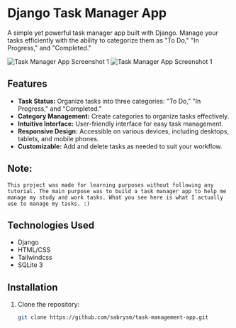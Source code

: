 # Django Task Manager App

A simple yet powerful task manager app built with Django. Manage your tasks efficiently with the ability to categorize them as "To Do," "In Progress," and "Completed."

![Task Manager App Screenshot 1](https://i.imgur.com/qzNeEZD.png)
![Task Manager App Screenshot 1](https://i.imgur.com/mgr9gDa.png)

<!-- Note: This project i made for learning purpose without following any tutorial, the main purpose was to build a task manager app to help me manage my study and work tasks. (make a note inside the readme file to let the user know that this project is not following any tutorial and it's made for learning purpose organize the words as needed) -->



## Features

- **Task Status:** Organize tasks into three categories: "To Do," "In Progress," and "Completed."
- **Category Management:** Create categories to organize tasks effectively.
- **Intuitive Interface:** User-friendly interface for easy task management.
- **Responsive Design:** Accessible on various devices, including desktops, tablets, and mobile phones.
- **Customizable:** Add and delete tasks as needed to suit your workflow.

## Note:
```
This project was made for learning purposes without following any tutorial. The main purpose was to build a task manager app to help me manage my study and work tasks. What you see here is what I actually use to manage my tasks. :)
```
## Technologies Used

- Django
- HTML/CSS
- Tailwindcss
- SQLite 3

## Installation

1. Clone the repository:

   ```bash
   git clone https://github.com/sabrysm/task-management-app.git
